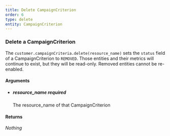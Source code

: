 ```yaml
---
title: Delete CampaignCriterion 
order: 6
type: delete
entity: CampaignCriterion 
---
```


### Delete a CampaignCriterion 

The `customer.campaignCriteria.delete(resource_name)` sets the `status` field of a CampaignCriterion to `REMOVED`. Those entities and their metrics will continue to exist, but they will be read-only. Removed entities cannot be re-enabled.


#### Arguments

- ##### resource_name *required*
    The resource_name of that CampaignCriterion


#### Returns

_Nothing_